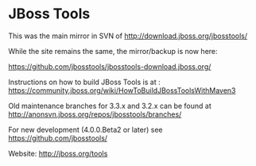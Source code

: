 JBoss Tools
===========

This was the main mirror in SVN of http://download.jboss.org/jbosstools/

While the site remains the same, the mirror/backup is now here:

https://github.com/jbosstools/jbosstools-download.jboss.org/

Instructions on how to build JBoss Tools is at : https://community.jboss.org/wiki/HowToBuildJBossToolsWithMaven3

Old maintenance branches for 3.3.x and 3.2.x can be found at http://anonsvn.jboss.org/repos/jbosstools/branches/

For new development (4.0.0.Beta2 or later) see https://github.com/jbosstools/

Website: http://jboss.org/tools

